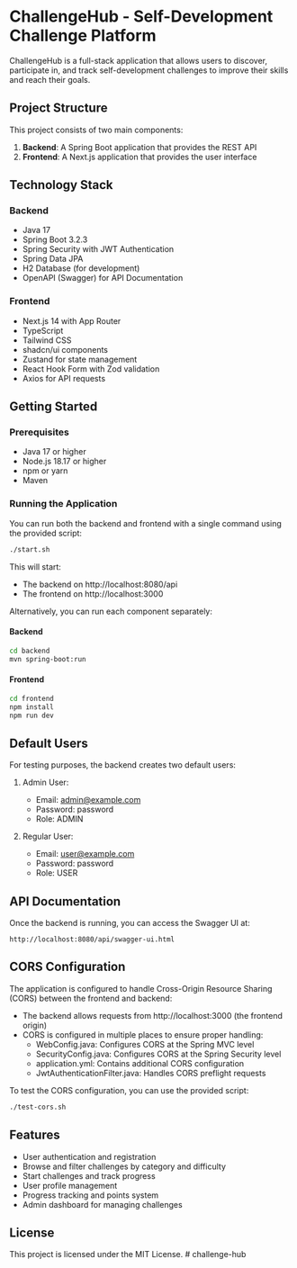 # ChallengeHub - Self-Development Challenge Platform

ChallengeHub is a full-stack application that allows users to discover, participate in, and track self-development challenges to improve their skills and reach their goals.

## Project Structure

This project consists of two main components:

1. **Backend**: A Spring Boot application that provides the REST API
2. **Frontend**: A Next.js application that provides the user interface

## Technology Stack

### Backend
- Java 17
- Spring Boot 3.2.3
- Spring Security with JWT Authentication
- Spring Data JPA
- H2 Database (for development)
- OpenAPI (Swagger) for API Documentation

### Frontend
- Next.js 14 with App Router
- TypeScript
- Tailwind CSS
- shadcn/ui components
- Zustand for state management
- React Hook Form with Zod validation
- Axios for API requests

## Getting Started

### Prerequisites
- Java 17 or higher
- Node.js 18.17 or higher
- npm or yarn
- Maven

### Running the Application

You can run both the backend and frontend with a single command using the provided script:

```bash
./start.sh
```

This will start:
- The backend on http://localhost:8080/api
- The frontend on http://localhost:3000

Alternatively, you can run each component separately:

#### Backend
```bash
cd backend
mvn spring-boot:run
```

#### Frontend
```bash
cd frontend
npm install
npm run dev
```

## Default Users

For testing purposes, the backend creates two default users:

1. Admin User:
   - Email: admin@example.com
   - Password: password
   - Role: ADMIN

2. Regular User:
   - Email: user@example.com
   - Password: password
   - Role: USER

## API Documentation

Once the backend is running, you can access the Swagger UI at:

```
http://localhost:8080/api/swagger-ui.html
```

## CORS Configuration

The application is configured to handle Cross-Origin Resource Sharing (CORS) between the frontend and backend:

- The backend allows requests from http://localhost:3000 (the frontend origin)
- CORS is configured in multiple places to ensure proper handling:
  - WebConfig.java: Configures CORS at the Spring MVC level
  - SecurityConfig.java: Configures CORS at the Spring Security level
  - application.yml: Contains additional CORS configuration
  - JwtAuthenticationFilter.java: Handles CORS preflight requests

To test the CORS configuration, you can use the provided script:

```bash
./test-cors.sh
```

## Features

- User authentication and registration
- Browse and filter challenges by category and difficulty
- Start challenges and track progress
- User profile management
- Progress tracking and points system
- Admin dashboard for managing challenges

## License

This project is licensed under the MIT License. # challenge-hub
